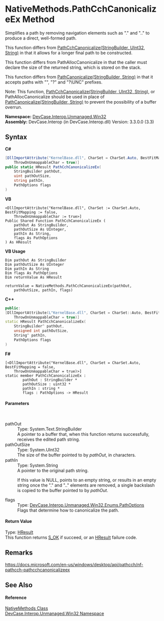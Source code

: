 # NativeMethods.PathCchCanonicalizeEx Method 
 

Simplifies a path by removing navigation elements such as "." and ".." to produce a direct, well-formed path. 

 This function differs from <a href="M_DevCase_Interop_Unmanaged_Win32_NativeMethods_PathCchCanonicalize">PathCchCanonicalize(StringBuilder, UInt32, String)</a> in that it allows for a longer final path to be constructed. 

 This function differs from PathAllocCanonicalize in that the caller must declare the size of the returned string, which is stored on the stack. 

 This function differs from <a href="M_DevCase_Interop_Unmanaged_Win32_NativeMethods_PathCanonicalize">PathCanonicalize(StringBuilder, String)</a> in that it accepts paths with "\", "\?" and "\?\UNC" prefixes. 

 Note: This function, <a href="M_DevCase_Interop_Unmanaged_Win32_NativeMethods_PathCchCanonicalize">PathCchCanonicalize(StringBuilder, UInt32, String)</a>, or PathAllocCanonicalize should be used in place of <a href="M_DevCase_Interop_Unmanaged_Win32_NativeMethods_PathCanonicalize">PathCanonicalize(StringBuilder, String)</a> to prevent the possibility of a buffer overrun.

**Namespace:**&nbsp;<a href="N_DevCase_Interop_Unmanaged_Win32">DevCase.Interop.Unmanaged.Win32</a><br />**Assembly:**&nbsp;DevCase.Interop (in DevCase.Interop.dll) Version: 3.3.0.0 (3.3)

## Syntax

**C#**<br />
``` C#
[DllImportAttribute("KernelBase.dll", CharSet = CharSet.Auto, BestFitMapping = false, 
	ThrowOnUnmappableChar = true)]
public static HResult PathCchCanonicalizeEx(
	StringBuilder pathOut,
	uint pathOutSize,
	string pathIn,
	PathOptions flags
)
```

**VB**<br />
``` VB
<DllImportAttribute("KernelBase.dll", CharSet := CharSet.Auto, BestFitMapping := false, 
	ThrowOnUnmappableChar := true>]
Public Shared Function PathCchCanonicalizeEx ( 
	pathOut As StringBuilder,
	pathOutSize As UInteger,
	pathIn As String,
	flags As PathOptions
) As HResult
```

**VB Usage**<br />
``` VB Usage
Dim pathOut As StringBuilder
Dim pathOutSize As UInteger
Dim pathIn As String
Dim flags As PathOptions
Dim returnValue As HResult

returnValue = NativeMethods.PathCchCanonicalizeEx(pathOut, 
	pathOutSize, pathIn, flags)
```

**C++**<br />
``` C++
public:
[DllImportAttribute(L"KernelBase.dll", CharSet = CharSet::Auto, BestFitMapping = false, 
	ThrowOnUnmappableChar = true)]
static HResult PathCchCanonicalizeEx(
	StringBuilder^ pathOut, 
	unsigned int pathOutSize, 
	String^ pathIn, 
	PathOptions flags
)
```

**F#**<br />
``` F#
[<DllImportAttribute("KernelBase.dll", CharSet = CharSet.Auto, BestFitMapping = false, 
	ThrowOnUnmappableChar = true)>]
static member PathCchCanonicalizeEx : 
        pathOut : StringBuilder * 
        pathOutSize : uint32 * 
        pathIn : string * 
        flags : PathOptions -> HResult 

```


#### Parameters
&nbsp;<dl><dt>pathOut</dt><dd>Type: System.Text.StringBuilder<br />A pointer to a buffer that, when this function returns successfully, receives the edited path string.</dd><dt>pathOutSize</dt><dd>Type: System.UInt32<br />The size of the buffer pointed to by *pathOut*, in characters.</dd><dt>pathIn</dt><dd>Type: System.String<br />A pointer to the original path string. 

 If this value is NULL, points to an empty string, or results in an empty string once the "." and ".." elements are removed, a single backslash is copied to the buffer pointed to by *pathOut*.</dd><dt>flags</dt><dd>Type: <a href="T_DevCase_Interop_Unmanaged_Win32_Enums_PathOptions">DevCase.Interop.Unmanaged.Win32.Enums.PathOptions</a><br />Flags that determine how to canonicalize the path.</dd></dl>

#### Return Value
Type: <a href="T_DevCase_Interop_Unmanaged_Win32_Enums_HResult">HResult</a><br />This function returns <a href="T_DevCase_Interop_Unmanaged_Win32_Enums_HResult">S_OK</a> if succeed, or an <a href="T_DevCase_Interop_Unmanaged_Win32_Enums_HResult">HResult</a> failure code.

## Remarks
<a href="https://docs.microsoft.com/en-us/windows/desktop/api/pathcch/nf-pathcch-pathcchcanonicalizeex" target="_blank">https://docs.microsoft.com/en-us/windows/desktop/api/pathcch/nf-pathcch-pathcchcanonicalizeex</a>

## See Also


#### Reference
<a href="T_DevCase_Interop_Unmanaged_Win32_NativeMethods">NativeMethods Class</a><br /><a href="N_DevCase_Interop_Unmanaged_Win32">DevCase.Interop.Unmanaged.Win32 Namespace</a><br />